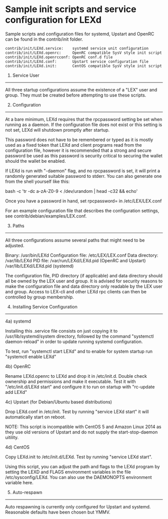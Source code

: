 Sample init scripts and service configuration for LEXd
==========================================================

Sample scripts and configuration files for systemd, Upstart and OpenRC
can be found in the contrib/init folder.

    contrib/init/LEXd.service:    systemd service unit configuration
    contrib/init/LEXd.openrc:     OpenRC compatible SysV style init script
    contrib/init/LEXd.openrcconf: OpenRC conf.d file
    contrib/init/LEXd.conf:       Upstart service configuration file
    contrib/init/LEXd.init:       CentOS compatible SysV style init script

1. Service User
---------------------------------

All three startup configurations assume the existence of a "LEX" user
and group.  They must be created before attempting to use these scripts.

2. Configuration
---------------------------------

At a bare minimum, LEXd requires that the rpcpassword setting be set
when running as a daemon.  If the configuration file does not exist or this
setting is not set, LEXd will shutdown promptly after startup.

This password does not have to be remembered or typed as it is mostly used
as a fixed token that LEXd and client programs read from the configuration
file, however it is recommended that a strong and secure password be used
as this password is security critical to securing the wallet should the
wallet be enabled.

If LEXd is run with "-daemon" flag, and no rpcpassword is set, it will
print a randomly generated suitable password to stderr.  You can also
generate one from the shell yourself like this:

bash -c 'tr -dc a-zA-Z0-9 < /dev/urandom | head -c32 && echo'

Once you have a password in hand, set rpcpassword= in /etc/LEX/LEX.conf

For an example configuration file that describes the configuration settings,
see contrib/debian/examples/LEX.conf.

3. Paths
---------------------------------

All three configurations assume several paths that might need to be adjusted.

Binary:              /usr/bin/LEXd
Configuration file:  /etc/LEX/LEX.conf
Data directory:      /var/lib/LEXd
PID file:            /var/run/LEXd/LEXd.pid (OpenRC and Upstart)
                     /var/lib/LEXd/LEXd.pid (systemd)

The configuration file, PID directory (if applicable) and data directory
should all be owned by the LEX user and group.  It is advised for security
reasons to make the configuration file and data directory only readable by the
LEX user and group.  Access to LEX-cli and other LEXd rpc clients
can then be controlled by group membership.

4. Installing Service Configuration
-----------------------------------

4a) systemd

Installing this .service file consists on just copying it to
/usr/lib/systemd/system directory, followed by the command
"systemctl daemon-reload" in order to update running systemd configuration.

To test, run "systemctl start LEXd" and to enable for system startup run
"systemctl enable LEXd"

4b) OpenRC

Rename LEXd.openrc to LEXd and drop it in /etc/init.d.  Double
check ownership and permissions and make it executable.  Test it with
"/etc/init.d/LEXd start" and configure it to run on startup with
"rc-update add LEXd"

4c) Upstart (for Debian/Ubuntu based distributions)

Drop LEXd.conf in /etc/init.  Test by running "service LEXd start"
it will automatically start on reboot.

NOTE: This script is incompatible with CentOS 5 and Amazon Linux 2014 as they
use old versions of Upstart and do not supply the start-stop-daemon uitility.

4d) CentOS

Copy LEXd.init to /etc/init.d/LEXd. Test by running "service LEXd start".

Using this script, you can adjust the path and flags to the LEXd program by
setting the LEXD and FLAGS environment variables in the file
/etc/sysconfig/LEXd. You can also use the DAEMONOPTS environment variable here.

5. Auto-respawn
-----------------------------------

Auto respawning is currently only configured for Upstart and systemd.
Reasonable defaults have been chosen but YMMV.
